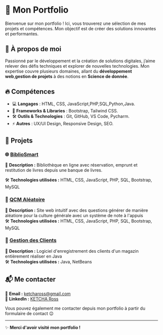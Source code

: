 # 🌟 Mon Portfolio 

Bienvenue sur mon portfolio ! Ici, vous trouverez une sélection de mes projets et compétences. Mon objectif est de créer des solutions innovantes et performantes.

## 🚀 À propos de moi
Passionné par le développement et la création de solutions digitales, j’aime relever des défis techniques et explorer de nouvelles technologies. Mon expertise couvre plusieurs domaines, allant du **développement web**,**gestion de projets**  à des notions en  **Science de donnée**.

## 🔥 Compétences
- 💻 **Langages** : HTML, CSS, JavaScript,PHP,SQL,Python,Java.
- 🎨 **Frameworks & Libraries** : Bootstrap, Tailwind CSS.
- 🛠 **Outils & Technologies** : Git, GitHub, VS Code, Pycharm.
- ⚡ **Autres** : UX/UI Design, Responsive Design, SEO.

## 📂 Projets
### 🌐 [BiblioSmart](https://github.com/Ross260/Bibliotheque)
📌 **Description :** Bibliothèque en ligne avec réservation, emprunt et restitution de livres depuis une banque de livres.

🛠 **Technologies utilisées :** HTML, CSS, JavaScript, PHP, SQL, Bootstrap, MySQL  

### 📱 [QCM Aléatoire](https://github.com/Ross260/QCM)
📌 **Description :** Site web intuitif avec des questions générer de manière aléatiore pour la culture générale avec un système de note à l'appuis  
🛠 **Technologies utilisées :** HTML, CSS, JavaScript, PHP, SQL, Bootstrap, MySQL   

### 📱 [Gestion des Clients](https://github.com/Ross260)
📌 **Description :** Logiciel d'enregistrement des clients d'un magazin entièrement réaliser en Java  
🛠 **Technologies utilisées :** Java, NetBeans


## 📬 Me contacter
📧 **Email :** [ketchaross@gmail.com](mailto:ketchaross@gmail.com)  
💼 **LinkedIn :** [KETCHA Ross ](https://www.linkedin.com/in/ross-gildas-ketcha-a39a172b0/)  

Vous pouvez également me contacter depuis mon portfolio à partir du formulaire de contact 😉

---

✨ **Merci d'avoir visité mon portfolio !** 

